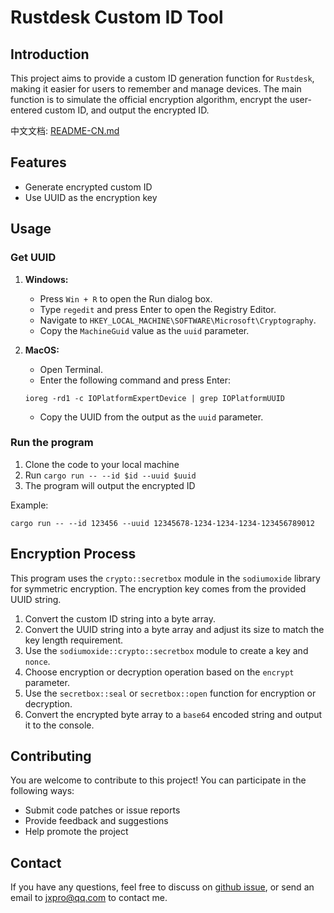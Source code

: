 # Rustdesk Custom ID Tool

## Introduction
This project aims to provide a custom ID generation function for `Rustdesk`, making it easier for users to remember and manage devices. The main function is to simulate the official encryption algorithm, encrypt the user-entered custom ID, and output the encrypted ID.

中文文档: [README-CN.md](https://github.com/Jxpro/custom-rustdesk/README–CN.md) 

## Features
-   Generate encrypted custom ID
-   Use UUID as the encryption key

## Usage

### Get UUID

1.  **Windows:**

    -   Press `Win + R` to open the Run dialog box.
    -   Type `regedit` and press Enter to open the Registry Editor.
    -   Navigate to `HKEY_LOCAL_MACHINE\SOFTWARE\Microsoft\Cryptography`.
    -   Copy the `MachineGuid` value as the `uuid` parameter.

2.  **MacOS:**

    -   Open Terminal.
    -   Enter the following command and press Enter:

    ```shell
    ioreg -rd1 -c IOPlatformExpertDevice | grep IOPlatformUUID
    ```

    -   Copy the UUID from the output as the `uuid` parameter.

### Run the program

1. Clone the code to your local machine
2. Run  `cargo run -- --id $id --uuid $uuid`
3. The program will output the encrypted ID

Example:

```shell
cargo run -- --id 123456 --uuid 12345678-1234-1234-1234-123456789012
```

## Encryption Process

This program uses the `crypto::secretbox` module in the `sodiumoxide` library for symmetric encryption. The encryption key comes from the provided UUID string.

1.  Convert the custom ID string into a byte array.
2.  Convert the UUID string into a byte array and adjust its size to match the key length requirement.
3.  Use the `sodiumoxide::crypto::secretbox` module to create a key and `nonce`.
4.  Choose encryption or decryption operation based on the `encrypt` parameter.
5.  Use the `secretbox::seal` or `secretbox::open` function for encryption or decryption.
6.  Convert the encrypted byte array to a `base64` encoded string and output it to the console.

## Contributing

You are welcome to contribute to this project! You can participate in the following ways:

-   Submit code patches or issue reports
-   Provide feedback and suggestions
-   Help promote the project

## Contact

If you have any questions, feel free to discuss on [github issue](https://github.com/Jxpro/custom-rustdesk/issues), or send an email to [jxpro@qq.com](mailto:jxpro@qq.com) to contact me.
